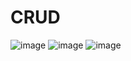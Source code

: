 # CRUD
![image](https://github.com/user-attachments/assets/60765783-0a84-4b5e-a965-81d13c47636c)
![image](https://github.com/user-attachments/assets/247a534b-f8ff-41a8-8928-c295acac95dc)
![image](https://github.com/user-attachments/assets/bbcb582d-0b5f-430a-8c4d-31e4634d4f75)


